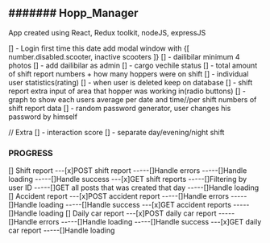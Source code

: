 ## ####### Hopp_Manager

App created using React, Redux toolkit, nodeJS, expressJS

[] - Login first time this date add modal window with
{[ number.disabled.scooter,
inactive scooters
]}
[] - dailibilar minimum 4 photos
[] - add dailibilar as admin
[] - cargo vechile status
[] - total amount of shift report numbers + how many hoppers were on shift
[] - individual user statistics(rating)
[] - when user is deleted keep on database
[] - shift report extra input of area that hopper was working in(radio buttons)
[] - graph to show each users average per date and time//per shift numbers of shift report data
[] - random password generator, user changes his password by himself

// Extra
[] - interaction score
[] - separate day/evening/night shift

### PROGRESS

[] Shift report
---[x]POST shift report
-----[]Handle errors
-----[]Handle loading
-----[]Handle success
---[x]GET shift reports
-----[]Filtering by user ID
-----[]GET all posts that was created that day
-----[]Handle loading
[] Accident report
---[x]POST accident report
-----[]Handle errors
-----[]Handle loading
-----[]Handle success
---[x]GET accident reports
-----[]Handle loading
[] Daily car report
---[x]POST daily car report
-----[]Handle errors
-----[]Handle loading
-----[]Handle success
---[x]GET daily car report
-----[]Handle loading
